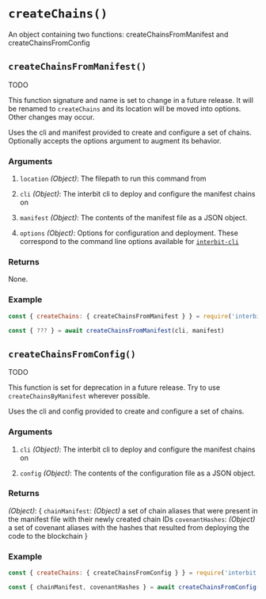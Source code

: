 # `createChains()`

An object containing two functions: createChainsFromManifest and
createChainsFromConfig

## `createChainsFromManifest()`

<div class="tips danger">
  <p><span></span>TODO</p>
  <p>
    This function signature and name is set to change in a future
    release. It will be renamed to <code>createChains</code> and its
    location will be moved into options. Other changes may occur.
  </p>
</div>

Uses the cli and manifest provided to create and configure a set of
chains. Optionally accepts the options argument to augment its
behavior.


### Arguments

1. `location` *(Object)*: The filepath to run this command from

1. `cli` *(Object)*: The interbit cli to deploy and configure the
   manifest chains on

1. `manifest` *(Object)*: The contents of the manifest file as a JSON
   object.

1. `options` *(Object)*: Options for configuration and deployment. These
   correspond to the command line options available for
   [`interbit-cli`](../interbit-cli/README.md)


### Returns

None.


### Example

```js
const { createChains: { createChainsFromManifest } } = require('interbit')

const { ??? } = await createChainsFromManifest(cli, manifest)
```


## `createChainsFromConfig()`

<div class="tips danger">
  <p><span></span>TODO</p>
  <p>
    This function is set for deprecation in a future release. Try to use
    <code>createChainsByManifest</code> wherever possible.
  </p>
</div>

Uses the cli and config provided to create and configure a set of chains.


### Arguments

1. `cli` *(Object)*: The interbit cli to deploy and configure the
   manifest chains on

1. `config` *(Object)*: The contents of the configuration file as a JSON
   object.


### Returns

*(Object)*: {
  `chainManifest`: *(Object)* a set of chain aliases that were present
  in the manifest file with their newly created chain IDs 
  `covenantHashes`: *(Object)* a set of covenant aliases with the hashes
  that resulted from deploying the code to the blockchain
}


### Example

```js
const { createChains: { createChainsFromConfig } } = require('interbit')

const { chainManifest, covenantHashes } = await createChainsFromConfig(cli, manifest)
```
